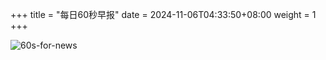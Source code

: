 +++
title = "每日60秒早报"
date = 2024-11-06T04:33:50+08:00
weight = 1
+++

![60s-for-news](/img/zaobao/zaobao.png "由 ALAPI 提供支持")
